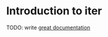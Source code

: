 # Introduction to iter

TODO: write [great documentation](http://jacobian.org/writing/great-documentation/what-to-write/)
